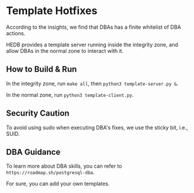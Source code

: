 # Template Hotfixes

According to the insights, we find that DBAs has a finite whitelist of DBA actions.

HEDB provides a template server running inside the integrity zone, and allow DBAs in the normal zone to interact with it.

## How to Build & Run

In the integrity zone, run `make all`, then `python3 template-server.py &`.

In the normal zone, run `python3 template-client.py`.

## Security Caution

To avoid using sudo when executing DBA's fixes, we use the sticky bit, i.e., SUID.

## DBA Guidance

To learn more about DBA skills, you can refer to `https://roadmap.sh/postgresql-dba`.

For sure, you can add your own templates.
